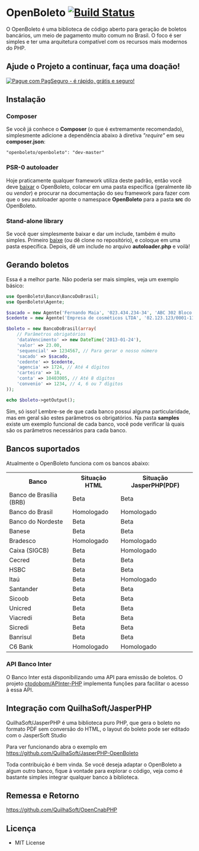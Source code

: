 # OpenBoleto [![Build Status](https://travis-ci.org/openboleto/openboleto.png)](https://travis-ci.org/openboleto/openboleto)

O OpenBoleto é uma biblioteca de código aberto para geração de boletos bancários, um meio de pagamento muito comum no Brasil. O foco é ser simples e ter uma arquitetura compatível com os recursos mais modernos do PHP.

## Ajude o Projeto a continuar, faça uma doação!

[![Pague com PagSeguro - é rápido, grátis e seguro!](https://stc.pagseguro.uol.com.br/public/img/botoes/doacoes/209x48-doar-assina.gif)](https://pag.ae/7UaL6CCHQ)

## Instalação

### Composer

Se você já conhece o **Composer** (o que é extremamente recomendado), simplesmente adicione a dependência abaixo à diretiva _"require"_ em seu **composer.json**:

```
"openboleto/openboleto": "dev-master"
```

### PSR-0 autoloader

Hoje praticamente qualquer framework utiliza deste padrão, então você deve [baixar](https://github.com/fredroo/openboleto/archive/master.zip) o OpenBoleto, colocar em uma pasta específica (geralmente _lib_ ou _vendor_) e procurar na documentação do seu framework para fazer com que o seu autoloader aponte o namespace **OpenBoleto** para a pasta **src** do OpenBoleto.

### Stand-alone library

Se você quer simplesmente baixar e dar um include, também é muito simples. Primeiro [baixe](https://github.com/fredroo/openboleto/archive/master.zip) (ou dê clone no repositório), e coloque em uma pasta específica. Depois, dê um include no arquivo **autoloader.php** e voilà!

## Gerando boletos

Essa é a melhor parte. Não poderia ser mais simples, veja um exemplo básico:

```php
use OpenBoleto\Banco\BancoDoBrasil;
use OpenBoleto\Agente;

$sacado = new Agente('Fernando Maia', '023.434.234-34', 'ABC 302 Bloco N', '72000-000', 'Brasília', 'DF');
$cedente = new Agente('Empresa de cosméticos LTDA', '02.123.123/0001-11', 'CLS 403 Lj 23', '71000-000', 'Brasília', 'DF');

$boleto = new BancoDoBrasil(array(
    // Parâmetros obrigatórios
    'dataVencimento' => new DateTime('2013-01-24'),
    'valor' => 23.00,
    'sequencial' => 1234567, // Para gerar o nosso número
    'sacado' => $sacado,
    'cedente' => $cedente,
    'agencia' => 1724, // Até 4 dígitos
    'carteira' => 18,
    'conta' => 10403005, // Até 8 dígitos
    'convenio' => 1234, // 4, 6 ou 7 dígitos
));

echo $boleto->getOutput();
```

Sim, só isso! Lembre-se de que cada banco possui alguma particularidade, mas em geral são estes parâmetros os obrigatórios. Na pasta **samples** existe um exemplo funcional de cada banco, você pode verificar lá quais são os parâmetros necessários para cada banco.

## Bancos suportados

Atualmente o OpenBoleto funciona com os bancos abaixo:

<table>
 <tr>
  <th>Banco</th>
  <th>Situação HTML</th>
  <th>Situação JasperPHP(PDF)</th>
 </tr>
 <tr>
 <td>Banco de Brasília (BRB)</td>
 <td>Beta</td>
  <td>Beta</td>
 </tr>
 <tr>
 <td>Banco do Brasil</td>
 <td>Homologado</td>
  <td>Homologado</td>
 </tr>
 <tr>
  <td>Banco do Nordeste</td>
  <td>Beta</td>
   <td>Beta</td>
  </tr>
 <tr>
 <td>Banese</td>
 <td>Beta</td>
 <td>Beta</td>
 </tr>
 <tr>
 <td>Bradesco</td>
 <td>Homologado</td>
 <td>Homologado</td>
 </tr>
<tr>
 <td>Caixa (SIGCB)</td>
 <td>Beta</td>
 <td>Homologado</td>
 </tr>
<tr>
 <td>Cecred</td>
 <td>Beta</td>
 <td>Beta</td>
 </tr>
 <tr>
   <td>HSBC</td>
   <td>Beta</td>
   <td>Beta</td>
 </tr>
<tr>
 <td>Itaú</td>
 <td>Beta</td>
 <td>Homologado</td>
 </tr>
<tr>
 <td>Santander</td>
 <td>Beta</td>
 <td>Beta</td>
 </tr>
<tr>
 <td>Sicoob</td>
 <td>Beta</td>
 <td>Beta</td>
 </tr>
<tr>
 <td>Unicred</td>
 <td>Beta</td>
 <td>Beta</td>
 </tr>
<tr>
 <td>Viacredi</td>
 <td>Beta</td>
 <td>Beta</td>
 </tr>
<tr>
 <td>Sicredi</td>
 <td>Beta</td>
 <td>Beta</td>
 </tr>
 <tr>
 <td>Banrisul</td>
 <td>Beta</td>
 <td>Beta</td>
 </tr>
  <tr>
 <td>C6 Bank</td>
 <td>Homologado</td>
 <td>Homologado</td>
 </tr>
 
 </table>

### API Banco Inter

O Banco Inter está disponibilizando uma API para emissão de boletos. O projeto [ctodobom/APInter-PHP](https://github.com/ctodobom/APInter-PHP) implementa funções para facilitar o acesso à essa API.

## Integração com QuilhaSoft/JasperPHP

QuilhaSoft/JasperPHP é uma biblioteca puro PHP, que gera o boleto no formato PDF sem conversão do HTML, o layout do boleto pode ser editado com o JasperSoft Studio

Para ver funcionando abra o exemplo em https://github.com/QuilhaSoft/JasperPHP-OpenBoleto

Toda contribuição é bem vinda. Se você deseja adaptar o OpenBoleto a algum outro banco, fique à vontade para explorar o código, veja como é bastante simples integrar qualquer banco à biblioteca.

## Remessa e Retorno

https://github.com/QuilhaSoft/OpenCnabPHP

## Licença

- MIT License
